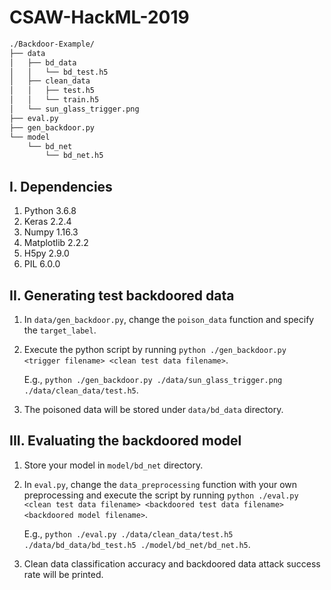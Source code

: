 # CSAW-HackML-2019

```bash
./Backdoor-Example/
├── data
│   ├── bd_data
│   │   └── bd_test.h5
│   ├── clean_data
│   │   ├── test.h5
│   │   └── train.h5
│   └── sun_glass_trigger.png
├── eval.py
├── gen_backdoor.py
└── model
    └── bd_net
        └── bd_net.h5
```

## I. Dependencies
   1. Python 3.6.8
   2. Keras 2.2.4
   3. Numpy 1.16.3
   4. Matplotlib 2.2.2
   5. H5py 2.9.0
   6. PIL 6.0.0
   
## II. Generating test backdoored data
   1. In `data/gen_backdoor.py`, change the `poison_data` function and specify the `target_label`.
   2. Execute the python script by running
      `python ./gen_backdoor.py <trigger filename> <clean test data filename>`.
      
      E.g., `python ./gen_backdoor.py ./data/sun_glass_trigger.png ./data/clean_data/test.h5`.
   3. The poisoned data will be stored under `data/bd_data` directory.
   
## III. Evaluating the backdoored model
   1. Store your model in `model/bd_net` directory.
   2. In `eval.py`, change the `data_preprocessing` function with your own preprocessing and execute the script by running
      `python ./eval.py <clean test data filename> <backdoored test data filename> <backdoored model filename>`.
      
      E.g., `python ./eval.py ./data/clean_data/test.h5 ./data/bd_data/bd_test.h5 ./model/bd_net/bd_net.h5`.
   3. Clean data classification accuracy and backdoored data attack success rate will be printed.
